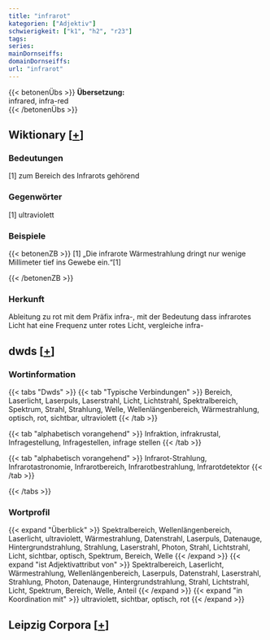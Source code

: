 ```yaml
---
title: "infrarot"
kategorien: ["Adjektiv"]
schwierigkeit: ["k1", "h2", "r23"]
tags:
series:
mainDornseiffs:
domainDornseiffs:
url: "infrarot"
---
```


{{< betonenÜbs >}}
**Übersetzung:**  
infrared, infra-red  
{{< /betonenÜbs >}}

## Wiktionary [[+](https://de.wiktionary.org/wiki/infrarot)]

### Bedeutungen
[1] zum Bereich des Infrarots gehörend  

### Gegenwörter
[1] ultraviolett  

### Beispiele
{{< betonenZB >}}
[1] „Die infrarote Wärmestrahlung dringt nur wenige Millimeter tief ins Gewebe ein.“[1]  

{{< /betonenZB >}}
### Herkunft
Ableitung zu rot mit dem Präfix infra-, mit der Bedeutung dass infrarotes Licht hat eine Frequenz unter rotes Licht, vergleiche infra-  



## dwds [[+](https://www.dwds.de/wb/infrarot)]

### Wortinformation
{{< tabs "Dwds" >}}
{{< tab "Typische Verbindungen" >}}
Bereich, Laserlicht, Laserpuls, Laserstrahl, Licht, Lichtstrahl, Spektralbereich, Spektrum, Strahl, Strahlung, Welle, Wellenlängenbereich, Wärmestrahlung, optisch, rot, sichtbar, ultraviolett
{{< /tab >}}

{{< tab "alphabetisch vorangehend" >}}
Infraktion, infrakrustal, Infragestellung, Infragestellen, infrage stellen
{{< /tab >}}

{{< tab "alphabetisch vorangehend" >}}
Infrarot-Strahlung, Infrarotastronomie, Infrarotbereich, Infrarotbestrahlung, Infrarotdetektor
{{< /tab >}}

{{< /tabs >}}

### Wortprofil
{{< expand "Überblick" >}} Spektralbereich, Wellenlängenbereich, Laserlicht, ultraviolett, Wärmestrahlung, Datenstrahl, Laserpuls, Datenauge, Hintergrundstrahlung, Strahlung, Laserstrahl, Photon, Strahl, Lichtstrahl, Licht, sichtbar, optisch, Spektrum, Bereich, Welle {{< /expand >}}
{{< expand "ist Adjektivattribut von" >}} Spektralbereich, Laserlicht, Wärmestrahlung, Wellenlängenbereich, Laserpuls, Datenstrahl, Laserstrahl, Strahlung, Photon, Datenauge, Hintergrundstrahlung, Strahl, Lichtstrahl, Licht, Spektrum, Bereich, Welle, Anteil {{< /expand >}}
{{< expand "in Koordination mit" >}} ultraviolett, sichtbar, optisch, rot {{< /expand >}}

## Leipzig Corpora [[+](https://corpora.uni-leipzig.de/en/res?word=infrarot&corpusId=deu_newscrawl-public_2018)]

